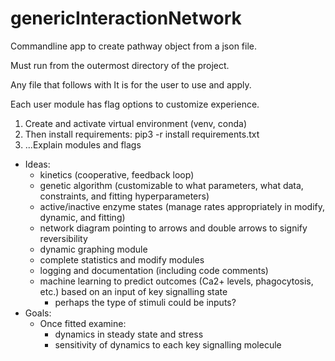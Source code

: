 # genericInteractionNetwork
Commandline app to create pathway object from a json file.

Must run from the outermost directory of the project.

Any file that follows with It is for the user to use and apply.

Each user module has flag options to customize experience.

1. Create and activate virtual environment (venv, conda)
2. Then install requirements: pip3 -r install requirements.txt
3. ...Explain modules and flags

- Ideas:
  - kinetics (cooperative, feedback loop)
  - genetic algorithm (customizable to what parameters, what data, constraints, and fitting hyperparameters)
  - active/inactive enzyme states (manage rates appropriately in modify, dynamic, and fitting)
  - network diagram pointing to arrows and double arrows to signify reversibility
  - dynamic graphing module
  - complete statistics and modify modules
  - logging and documentation (including code comments)
  - machine learning to predict outcomes (Ca2+ levels, phagocytosis, etc.) based on an input of key signalling state
    - perhaps the type of stimuli could be inputs?
- Goals:
  - Once fitted examine:
    - dynamics in steady state and stress
    - sensitivity of dynamics to each key signalling molecule
